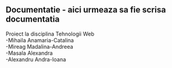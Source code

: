 ## Documentatie - aici urmeaza sa fie scrisa documentatia
Proiect la disciplina Tehnologii Web  
 -Mihaila Anamaria-Catalina   
 -Mireag Madalina-Andreea  
 -Masala Alexandra  
 -Alexandru Andra-Ioana  